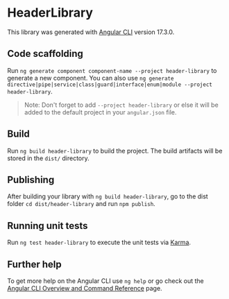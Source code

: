 # HeaderLibrary

This library was generated with [Angular CLI](https://github.com/angular/angular-cli) version 17.3.0.

## Code scaffolding

Run `ng generate component component-name --project header-library` to generate a new component. You can also use `ng generate directive|pipe|service|class|guard|interface|enum|module --project header-library`.
> Note: Don't forget to add `--project header-library` or else it will be added to the default project in your `angular.json` file. 

## Build

Run `ng build header-library` to build the project. The build artifacts will be stored in the `dist/` directory.

## Publishing

After building your library with `ng build header-library`, go to the dist folder `cd dist/header-library` and run `npm publish`.

## Running unit tests

Run `ng test header-library` to execute the unit tests via [Karma](https://karma-runner.github.io).

## Further help

To get more help on the Angular CLI use `ng help` or go check out the [Angular CLI Overview and Command Reference](https://angular.io/cli) page.
